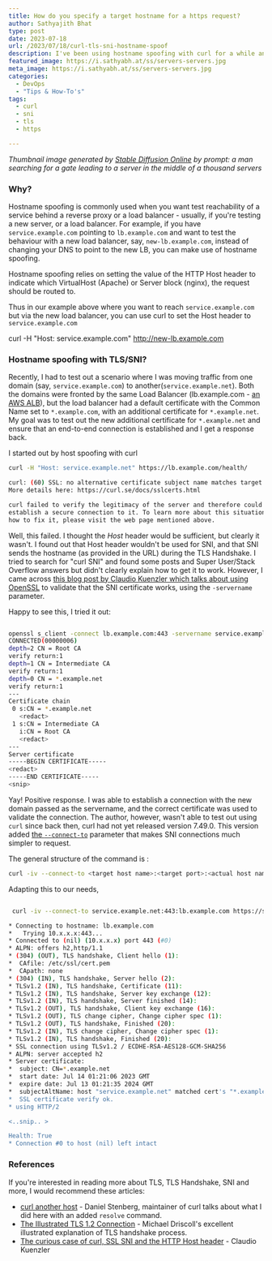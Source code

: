 ```yaml
---
title: How do you specify a target hostname for a https request?
author: Sathyajith Bhat
type: post
date: 2023-07-18
url: /2023/07/18/curl-tls-sni-hostname-spoof
description: I've been using hostname spoofing with curl for a while and I find out why hostname spoofing doesn't work with TLS.
featured_image: https://i.sathyabh.at/ss/servers-servers.jpg
meta_image: https://i.sathyabh.at/ss/servers-servers.jpg
categories:
  - DevOps
  - "Tips & How-To's"
tags:
  - curl
  - sni
  - tls
  - https

---
```


_Thumbnail image generated by [Stable Diffusion Online](https://stablediffusionweb.com/) by prompt: a man searching for a gate leading to a server in the middle of a thousand servers_

### Why?

Hostname spoofing is commonly used when you want test reachability of a service behind a reverse proxy or a load balancer - usually, if you're testing a new server, or a load balancer. For example, if you have `service.example.com` pointing to `lb.example.com` and want to test the behaviour with a new load balancer, say, `new-lb.example.com`, instead of changing your DNS to point to the new LB, you can make use of hostname spoofing. 

Hostname spoofing relies on setting the value of the HTTP Host header to indicate which VirtualHost (Apache) or Server block (nginx), the request should be routed to. 

Thus in our example above where you want to reach `service.example.com` but via the new load balancer, you can use curl to set the Host header to `service.example.com`

curl -H "Host: service.example.com" http://new-lb.example.com

### Hostname spoofing with TLS/SNI?

Recently, I had to test out a scenario where I was moving traffic from one domain (say, `service.example.com`) to another(`service.example.net`). Both the domains were fronted by the same Load Balancer (lb.example.com - [an AWS ALB](https://docs.aws.amazon.com/elasticloadbalancing/latest/application/introduction.html)), but the load balancer had a default certificate with the Common Name set to `*.example.com`, with an additional certificate for `*.example.net`. My goal was to test out the new additional certificate for `*.example.net` and ensure that an end-to-end connection is established and I get a response back.

I started out by host spoofing with curl

```bash
curl -H "Host: service.example.net" https://lb.example.com/health/

curl: (60) SSL: no alternative certificate subject name matches target host name 'lb.example.com'
More details here: https://curl.se/docs/sslcerts.html

curl failed to verify the legitimacy of the server and therefore could not
establish a secure connection to it. To learn more about this situation and
how to fix it, please visit the web page mentioned above.
```

Well, this failed. I thought the *Host* header would be sufficient, but clearly it wasn't. I found out that Host header wouldn't be used for SNI, and that SNI sends the hostname (as provided in the URL) during the TLS Handshake. I tried to search for "curl SNI" and found some posts and Super User/Stack Overflow answers but didn't clearly explain how to get it to work. However, I came across [this blog post by Claudio Kuenzler which talks about using OpenSSL](https://www.claudiokuenzler.com/blog/693/curious-case-of-curl-ssl-tls-sni-http-host-header) to validate that the SNI certificate works, using the `-servername` parameter.

Happy to see this, I tried it out:

```bash

openssl s_client -connect lb.example.com:443 -servername service.example.net
CONNECTED(00000006)
depth=2 CN = Root CA
verify return:1
depth=1 CN = Intermediate CA
verify return:1
depth=0 CN = *.example.net
verify return:1
---
Certificate chain
 0 s:CN = *.example.net
   <redact>
 1 s:CN = Intermediate CA
   i:CN = Root CA
   <redact>
---
Server certificate
-----BEGIN CERTIFICATE-----
<redact>
-----END CERTIFICATE-----
<snip>
```

Yay! Positive response. I was able to establish a connection with the new domain passed as the servername, and the correct certificate was used to validate the connection. The author, however, wasn't able to test out using `curl` since back then, curl had not yet released version 7.49.0. This version added [the `--connect-to`](https://github.com/curl/curl/pull/614) parameter that makes SNI connections much simpler to request.

The general structure of the command is :

```bash 
curl -iv --connect-to <target host name>:<target port>:<actual host name>:<actual host port> https://<target host name>
```

Adapting this to our needs, 

```bash

 curl -iv --connect-to service.example.net:443:lb.example.com https://service.example.net/health

* Connecting to hostname: lb.example.com
*   Trying 10.x.x.x:443...
* Connected to (nil) (10.x.x.x) port 443 (#0)
* ALPN: offers h2,http/1.1
* (304) (OUT), TLS handshake, Client hello (1):
*  CAfile: /etc/ssl/cert.pem
*  CApath: none
* (304) (IN), TLS handshake, Server hello (2):
* TLSv1.2 (IN), TLS handshake, Certificate (11):
* TLSv1.2 (IN), TLS handshake, Server key exchange (12):
* TLSv1.2 (IN), TLS handshake, Server finished (14):
* TLSv1.2 (OUT), TLS handshake, Client key exchange (16):
* TLSv1.2 (OUT), TLS change cipher, Change cipher spec (1):
* TLSv1.2 (OUT), TLS handshake, Finished (20):
* TLSv1.2 (IN), TLS change cipher, Change cipher spec (1):
* TLSv1.2 (IN), TLS handshake, Finished (20):
* SSL connection using TLSv1.2 / ECDHE-RSA-AES128-GCM-SHA256
* ALPN: server accepted h2
* Server certificate:
*  subject: CN=*.example.net
*  start date: Jul 14 01:21:06 2023 GMT
*  expire date: Jul 13 01:21:35 2024 GMT
*  subjectAltName: host "service.example.net" matched cert's "*.example.net"
*  SSL certificate verify ok.
* using HTTP/2

<..snip.. >

Health: True
* Connection #0 to host (nil) left intact
```

### References 

If you're interested in reading more about TLS, TLS Handshake, SNI and more, I would recommend these articles:

* [curl another host](https://daniel.haxx.se/blog/2018/04/05/curl-another-host/) - Daniel Stenberg, maintainer of curl talks about what I did here with an added `resolve` command.
* [The Illustrated TLS 1.2 Connection](https://tls12.xargs.org/) - Michael Driscoll's excellent illustrated explanation of TLS handshake process.
* [The curious case of curl, SSL SNI and the HTTP Host header](https://www.claudiokuenzler.com/blog/693/curious-case-of-curl-ssl-tls-sni-http-host-header) - Claudio Kuenzler 